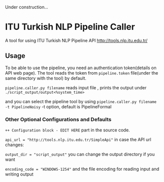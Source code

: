 Under construction...

# ITU Turkish NLP Pipeline Caller
 A tool for using ITU Turkish NLP Pipeline API <http://tools.nlp.itu.edu.tr/>

## Usage
To be able to use the pipeline, you need an authentication token(details on API web page).
The tool reads the token from `pipeline.token` file(under the same directory with the tool) by default.

`pipeline.caller.py filename`
reads input file <filename>, prints the output under `./script_output/output<%system_time>`

and you can select the pipeline tool by using 
`pipeline.caller.py filename -t PipelineNoisy`
-t option, default is PipelineFormal

### Other Optional Configurations and Defaults
`++ Configuration block - EDIT HERE` part in the source code.

`api_url = "http://tools.nlp.itu.edu.tr/SimpleApi"` in case the API url changes:

`output_dir = "script_output"` you can change the output directory if you want

`encoding_code = "WINDOWS-1254"` and the file encoding for reading input and writing output

